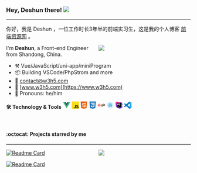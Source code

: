 ### Hey, Deshun there! <img src="https://media.giphy.com/media/hvRJCLFzcasrR4ia7z/giphy.gif" width="25px">
---

你好，我是 Deshun ，一位工作时长3年半的前端实习生，这是我的个人博客 [前端资源网](https://www.w3h5.com) 。

[<img align="right" width="50%" src="https://github-readme-stats.vercel.app/api?username=ideshun&count_private=true&show_icons=true">](https://github.com/ideshun)

I'm **Deshun**, a Front-end Engineer from Shandong, China.

-   :hammer_and_pick: Vue/JavaScript/uni-app/miniProgram
-   :package: Building VSCode/PhpStrom and more
-   :e-mail: contact@w3h5.com
-   :dash: [www.w3h5.com](https://www.w3h5.com)
-   :man: Pronouns: he/him


**:hammer_and_wrench: Technology & Tools**
<code><img height="20" src="https://github.com/ideshun/ideshun/blob/main/images/logo-Vue.png"></code>
<code><img height="20" src="https://github.com/ideshun/ideshun/blob/main/images/logo-JavaScript.png"></code>
<code><img height="20" src="https://github.com/ideshun/ideshun/blob/main/images/logo-HTML5.png"></code>
<code><img height="20" src="https://github.com/ideshun/ideshun/blob/main/images/logo-CSS3.png"></code>
<code><img height="20" src="https://github.com/ideshun/ideshun/blob/main/images/logo-Git.png"></code>
<code><img height="20" src="https://github.com/ideshun/ideshun/blob/main/images/logo-webpack.png"></code>
<code><img height="20" src="https://github.com/ideshun/ideshun/blob/main/images/logo-PhpStorm.png"></code>
<code><img height="20" src="https://github.com/ideshun/ideshun/blob/main/images/logo-VSCode.png"></code>

<br />

#### :octocat: Projects starred by me
---

[<img align="right" top="20" width="50%" src="https://github-readme-stats.vercel.app/api/top-langs/?username=ideshun&layout=compact">](https://github.com/ideshun)


[![Readme Card](https://github-readme-stats.vercel.app/api/pin/?username=ideshun&repo=miniProgram-tmp)](https://github.com/ideshun/miniProgram-tmp)

[![Readme Card](https://github-readme-stats.vercel.app/api/pin/?username=ideshun&repo=example)](https://github.com/ideshun/example)

